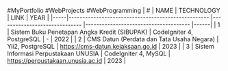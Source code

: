 #MyPortfolio #WebProjects #WebProgramming
| #   | NAME                                              	| TECHNOLOGY                   	| LINK                                 	| YEAR |
|-----|---------------------------------------------------	|------------------------------	|--------------------------------------	|------|
| 1 	| Sistem Buku Penetapan Angka Kredit (SIBUPAK)        | CodeIgniter 4, PostgreSQL     | -                                     | 2022 |
| 2 	| CMS Datun (Perdata dan Tata Usaha Negara)           | Yii2, PostgreSQL              | https://cms-datun.kejaksaan.go.id     | 2023 |
| 3 	| Sistem Informasi Perpustakaan UNUSIA                | CodeIgniter 4, MySQL          | https://perpustakaan.unusia.ac.id     | 2023 |
